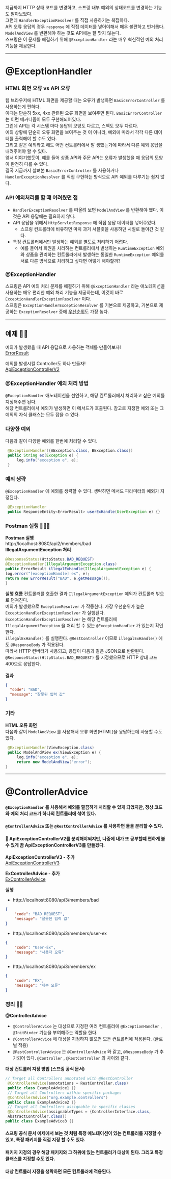 지금까지 HTTP 상태 코드를 변경하고, 스프링 내부 예외의 상태코드를 변경하는 기능도 알아보았다. <br>
그런데 `HandlerExceptionResolver` 를 직접 사용하기는 복잡하다. <br>
API 오류 응답의 경우 `response` 에 직접 데이터를 넣어야해서 매우 불편하고 번거롭다. <br>
`ModelAndView` 를 반환해야 하는 것도 API에는 잘 맞지 않는다.<br>
스프링은 이 문제를 해결하기 위해 `@ExceptionHandler` 라는 매우 혁신적인 예외 처리 기능을 제공한다. <br>
***
# @ExceptionHandler

### HTML 화면 오류 vs API 오류
웹 브라우저에 HTML 화면을 제공할 때는 오류가 발생하면 `BasicErrorController` 를 사용하는게 편하다. <br>
이때는 단순히 5xx, 4xx 관련된 오류 화면을 보여주면 된다. `BasicErrorController` 는 이런 메커니즘이 모두 구현해되어있다.<br>
그런데 API는 각 시스템 마다 응답의 모양도 다르고, 스펙도 모두 다르다. <br>
예외 상황에 단순히 오류 화면을 보여주는 것 이 아니라, 예외에 따라서 각각 다른 데이터를 출력해야 할 수도 있다.<br> 
그리고 같은 예외라고 해도 어떤 컨트롤러에서 발 생했는가에 따라서 다른 예외 응답을 내려주어야 할 수 있다.<br>
앞서 이야기했듯이, 예를 들어 상품 API와 주문 API는 오류가 발생했을 때 응답의 모양이 완전히 다를 수 있다.<br>
결국 지금까지 살펴본 `BasicErrorController` 를 사용하거나 `HandlerExceptionResolver` 를 직접 구현하는 방식으로 API 예외를 다루기는 쉽지 않다.<br>


### API 예외처리를 할 떄 어려웠던 점
- `HandlerExceptionResolver` 를 떠올려 보면 `ModelAndView` 를 반환해야 했다. 이것은 API 응답에는 필요하지 않다.
- API 응답을 위해서 `HttpServletResponse` 에 직접 응답 데이터를 넣어주었다.
  - 스프링 컨트롤러에 비유하면 마치 과거 서블릿을 사용하던 시절로 돌아간 것 같다.
- 특정 컨트롤러에서만 발생하는 예외를 별도로 처리하기 어렵다. 
  - 예를 들어서 회원을 처리하는 컨트롤러에서 발생하는 `RuntimeException` 예외와 상품을 관리하는 컨트롤러에서 발생하는 동일한 `RuntimeException` 예외를 서로 다른 방식으로 처리하고 싶다면 어떻게 해야할까?

### @ExceptionHandler 
스프링은 API 예외 처리 문제를 해결하기 위해 `@ExceptionHandler` 라는 애노테이션을 사용하는 매우 편리한 예외 처리 기능을 제공하는데, 이것이 바로 `ExceptionHandlerExceptionResolver` 이다. <br>
스프링은 `ExceptionHandlerExceptionResolver` 를 기본으로 제공하고, 기본으로 제공하는 `ExceptionResolver` 중에 [우선순위](https://github.com/imkh817/exception-spring/blob/master/src/main/resources/templates/스프링이%20제공하는%20ExceptionResolver%20우선%20순위.md)도 가장 높다.
***

## 예제 ✍🏻
예외가 발생했을 때 API 응답으로 사용하는 객체를 만들어보자!<br>
[ErrorResult](https://github.com/imkh817/exception-spring/blob/master/src/main/java/home/exception/exhandler/ErrorResult.java)

예외를 발생시킬 Controller도 하나 만들자!<br>
[ApiExceptionControllerV2](https://github.com/imkh817/exception-spring/blob/master/src/main/java/home/exception/api/ApiExceptionControllerV2.java)

### @ExceptionHandler 예외 처리 방법
`@ExceptionHandler` 애노테이션을 선언하고, 해당 컨트롤러에서 처리하고 싶은 예외를 지정해주면 된다. <br>
해당 컨트롤러에서 예외가 발생하면 이 메서드가 호출된다. 참고로 지정한 예외 또는 그 예외의 자식 클래스는 모두 잡을 수 있다.<br>


### 다양한 예외
다음과 같이 다양한 예외를 한번에 처리할 수 있다.<br>
```java
 @ExceptionHandler({AException.class, BException.class})
 public String ex(Exception e) {
     log.info("exception e", e);
 }
```
### 예외 생략
`@ExceptionHandler` 에 예외를 생략할 수 있다. 생략하면 메서드 파라미터의 예외가 지정된다.<br>
```java
 @ExceptionHandler
 public ResponseEntity<ErrorResult> userExHandle(UserException e) {}
```

### Postman 실행 👨🏻‍💻
**Postman 실행** <br>
http://localhost:8080/api2/members/bad <br>
**IllegalArgumentException 처리** 
```java
@ResponseStatus(HttpStatus.BAD_REQUEST)
@ExceptionHandler(IllegalArgumentException.class)
public ErrorResult illegalExHandle(IllegalArgumentException e) {
log.error("[exceptionHandle] ex", e);
return new ErrorResult("BAD", e.getMessage());
}
```
**실행 흐름**
컨트롤러를 호출한 결과 `IllegalArgumentException` 예외가 컨트롤러 밖으로 던져진다. <br>
예외가 발생했으로 `ExceptionResolver` 가 작동한다. 가장 우선순위가 높은`ExceptionHandlerExceptionResolver` 가 실행된다.<br>
`ExceptionHandlerExceptionResolver` 는 해당 컨트롤러에 `IllegalArgumentException` 을 처리 할 수 있는 `@ExceptionHandler` 가 있는지 확인한다.<br>
`illegalExHandle()` 를 실행한다. `@RestController` 이므로 `illegalExHandle()` 에도 `@ResponseBody` 가 적용된다.<br>
따라서 HTTP 컨버터가 사용되고, 응답이 다음과 같은 JSON으로 반환된다. `@ResponseStatus(HttpStatus.BAD_REQUEST)` 를 지정했으므로 HTTP 상태 코드 400으로 응답한다.<br><br>
**결과** 
```json
{
  "code": "BAD",
  "message": "잘못된 입력 값"
}
```

### 기타
**HTML 오류 화면** <br>
다음과 같이 `ModelAndView` 를 사용해서 오류 화면(HTML)을 응답하는데 사용할 수도 있다. <br>
```java
 @ExceptionHandler(ViewException.class)
 public ModelAndView ex(ViewException e) {
     log.info("exception e", e);
     return new ModelAndView("error");
}
```
***
# @ControllerAdvice

#### `@ExceptionHandler` 를 사용해서 예외를 깔끔하게 처리할 수 있게 되었지만, 정상 코드와 예외 처리 코드가 하나의 컨트롤러에 섞여 있다. 
#### `@ControllerAdvice` 또는 `@RestControllerAdvice` 를 사용하면 둘을 분리할 수 있다.

#### 🙏 ApiExceptionControllerV2를 분리해야되지만, 나중에 내가 또 공부할떄 편하게 볼 수 있게 끔 ApiExceptionControllerV3를 만들겠다. ️<br>
**ApiExceptionControllerV3 - 추가** <br>
[ApiExceptionControllerV3](https://github.com/imkh817/exception-spring/blob/master/src/main/java/home/exception/api/ApiExceptionControllerV3.java) <br>

**ExControllerAdvice - 추가** <br>
[ExControllerAdvice](https://github.com/imkh817/exception-spring/blob/master/src/main/java/home/exception/exhandler/advice/ExControllerAdvice.java) <br>

**실행** <br>
- http://localhost:8080/api3/members/bad
```json
{
    "code": "BAD REQUEST",
    "message": "잘못된 입력 값"
}
```
- http://localhost:8080/api3/members/user-ex
```json
{
    "code": "User-Ex",
    "message": "사용자 오류"
}
```
- http://localhost:8080/api3/members/ex
```json
{
    "code": "EX",
    "message": "내부 오류"
}
```
### 정리 ✍🏻
**@ControllerAdvice** <br>
- `@ControllerAdvice` 는 대상으로 지정한 여러 컨트롤러에 `@ExceptionHandler` , `@InitBinder` 기능을 부여해주는 역할을 한다. <br>
- `@ControllerAdvice` 에 대상을 지정하지 않으면 모든 컨트롤러에 적용된다. (글로벌 적용) 
- `@RestControllerAdvice` 는 `@ControllerAdvice` 와 같고, `@ResponseBody` 가 추가되어 있다. `@Controller` , `@RestController` 의 차이와 같다.

**대상 컨트롤러 지정 방법 (스프링 공식 문서)** <br>
```java
// Target all Controllers annotated with @RestController
 @ControllerAdvice(annotations = RestController.class)
 public class ExampleAdvice1 {}
 // Target all Controllers within specific packages
 @ControllerAdvice("org.example.controllers")
 public class ExampleAdvice2 {}
 // Target all Controllers assignable to specific classes
 @ControllerAdvice(assignableTypes = {ControllerInterface.class,
 AbstractController.class})
public class ExampleAdvice3 {}
```
#### 스프링 공식 문서 예제에서 보는 것 처럼 특정 애노테이션이 있는 컨트롤러를 지정할 수 있고, 특정 패키지를 직접 지정 할 수도 있다. 
#### 패키지 지정의 경우 해당 패키지와 그 하위에 있는 컨트롤러가 대상이 된다. 그리고 특정 클래스를 지정할 수도 있다.
#### 대상 컨트롤러 지정을 생략하면 모든 컨트롤러에 적용된다.